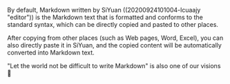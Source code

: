 By default, Markdown written by SiYuan ((20200924101004-lcuaajy "editor")) is the Markdown text that is formatted and conforms to the standard syntax, which can be directly copied and pasted to other places.

After copying from other places (such as Web pages, Word, Excel), you can also directly paste it in SiYuan, and the copied content will be automatically converted into Markdown text.

"Let the world not be difficult to write Markdown" is also one of our visions 🤣
